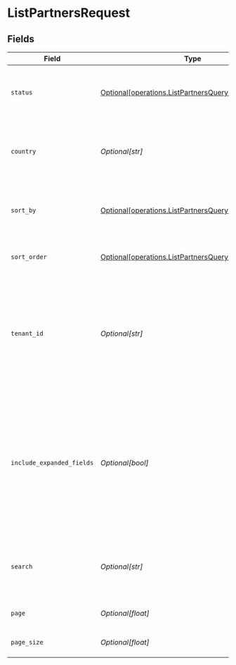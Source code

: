 # ListPartnersRequest


## Fields

| Field                                                                                                                                                                 | Type                                                                                                                                                                  | Required                                                                                                                                                              | Description                                                                                                                                                           | Example                                                                                                                                                               |
| --------------------------------------------------------------------------------------------------------------------------------------------------------------------- | --------------------------------------------------------------------------------------------------------------------------------------------------------------------- | --------------------------------------------------------------------------------------------------------------------------------------------------------------------- | --------------------------------------------------------------------------------------------------------------------------------------------------------------------- | --------------------------------------------------------------------------------------------------------------------------------------------------------------------- |
| `status`                                                                                                                                                              | [Optional[operations.ListPartnersQueryParamStatus]](../../models/operations/listpartnersqueryparamstatus.md)                                                          | :heavy_minus_sign:                                                                                                                                                    | A filter on the list based on the partner's `status` field.                                                                                                           | approved                                                                                                                                                              |
| `country`                                                                                                                                                             | *Optional[str]*                                                                                                                                                       | :heavy_minus_sign:                                                                                                                                                    | A filter on the list based on the partner's `country` field.                                                                                                          | US                                                                                                                                                                    |
| `sort_by`                                                                                                                                                             | [Optional[operations.ListPartnersQueryParamSortBy]](../../models/operations/listpartnersqueryparamsortby.md)                                                          | :heavy_minus_sign:                                                                                                                                                    | The field to sort the partners by. The default is `saleAmount`.                                                                                                       | saleAmount                                                                                                                                                            |
| `sort_order`                                                                                                                                                          | [Optional[operations.ListPartnersQueryParamSortOrder]](../../models/operations/listpartnersqueryparamsortorder.md)                                                    | :heavy_minus_sign:                                                                                                                                                    | The sort order. The default is `desc`.                                                                                                                                | desc                                                                                                                                                                  |
| `tenant_id`                                                                                                                                                           | *Optional[str]*                                                                                                                                                       | :heavy_minus_sign:                                                                                                                                                    | A case-sensitive filter on the list based on the partner's `tenantId` field. The value must be a string. Takes precedence over `search`.                              | 1K0NM7HCN944PEMZ3CQPH43H8                                                                                                                                             |
| `include_expanded_fields`                                                                                                                                             | *Optional[bool]*                                                                                                                                                      | :heavy_minus_sign:                                                                                                                                                    | Whether to include stats fields on the partner (`clicks`, `leads`, `sales`, `saleAmount`, `commissions`, `netRevenue`). If false, those fields will be returned as 0. | true                                                                                                                                                                  |
| `search`                                                                                                                                                              | *Optional[str]*                                                                                                                                                       | :heavy_minus_sign:                                                                                                                                                    | A search query to filter partners by name, email, or tenantId.                                                                                                        | john                                                                                                                                                                  |
| `page`                                                                                                                                                                | *Optional[float]*                                                                                                                                                     | :heavy_minus_sign:                                                                                                                                                    | The page number for pagination.                                                                                                                                       | 1                                                                                                                                                                     |
| `page_size`                                                                                                                                                           | *Optional[float]*                                                                                                                                                     | :heavy_minus_sign:                                                                                                                                                    | The number of items per page.                                                                                                                                         | 50                                                                                                                                                                    |